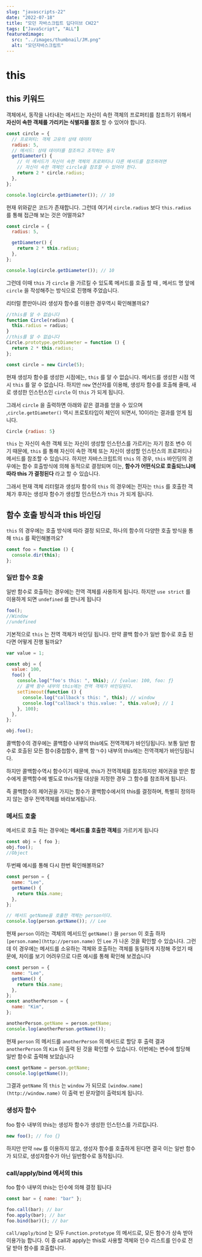 ```yaml
---
slug: "javascripts-22"
date: "2022-07-18"
title: "모던 자바스크립트 딥다이브 CH22"
tags: ["JavaScript", "ALL"]
featuredimage:
  src: "../images/thumbnail/JM.png"
  alt: "모던자바스크립트"
---
```


# this

## this 키워드

객체에서, 동작을 나타내는 메서드는 자신이 속한 객체의 프로퍼티를 참조하기 위해서 **자신이 속한 객체를 가리키는 식별자를 참조** 할 수 있어야 합니다.

```javaScript
const circle = {
  // 프로퍼티: 객체 고유의 상태 데이터
  radius: 5,
  // 메서드: 상태 데이터를 참조하고 조작하는 동작
  getDiameter() {
    // 이 메서드가 자신이 속한 객체의 프로퍼티나 다른 메서드를 참조하려면
    // 자신이 속한 객체인 circle을 참조할 수 있어야 한다.
    return 2 * circle.radius;
  },
};

console.log(circle.getDiameter()); // 10
```

현재 위와같은 코드가 존재합니다. 그런데 여기서 `circle.radius` 보다 `this.radius` 를 통해 접근해 보는 것은 어떨까요?

```javaScript
const circle = {
  radius: 5,

  getDiameter() {
    return 2 * this.radius;
  },
};

console.log(circle.getDiameter()); // 10
```

그런데 이때 `this` 가 `circle` 을 가르킬 수 있도록 메서드를 호출 할 때 , 메서드 명 앞에 `circle` 을 작성해주는 방식으로 진행해 주었습니다.

리터럴 뿐만아니라 생성자 함수를 이용한 경우역시 확인해볼까요?

```javaScript
//this를 알 수 없습니다
function Circle(radius) {
  this.radius = radius;
}
//this를 알 수 없습니다
Circle.prototype.getDiameter = function () {
  return 2 * this.radius;
};

const circle = new Circle(5);
```

현재 생성자 함수를 생성한 시점에는, `this` 를 알 수 없습니다. 메서드를 생성한 시점 역시 `this` 를 알 수 없습니다. 하지만 `new` 연산자를 이용해, 생성자 함수를 호출해 줄때, 새로 생성한 인스턴스인 `circle` 이 `this` 가 되게 됩니다.

그래서 `circle` 을 출력하면 아래와 같은 결과를 얻을 수 있으며 ,`circle.getDiameter()` 역시 프로토타입이 체인이 되면서, 10이라는 결과를 얻게 됩니다.

```javaScript
Circle {radius: 5}
```

`this` 는 자신이 속한 객체 또는 자신이 생성할 인스턴스를 가르키는 자기 참조 변수 이기 때문에, `this` 를 통해 자신이 속한 객체 또는 자신이 생성할 인스턴스의 프로퍼티나 메서드를 참조할 수 있습니다. 하지만 자바스크립트의 `this` 의 경우, `this` 바인딩의 경우에는 함수 호출방식에 의해 동적으로 결정되며 이는, **함수가 어떤식으로 호출되느냐에따라 this 가 결정된다** 라고 할 수 있습니다.

그래서 현재 객체 리터럴과 생성자 함수의 `this` 의 경우에는 전자는 `this` 를 호출한 객체가 후자는 생성자 함수가 생성할 인스턴스가 `this` 가 되게 됩니다.

## 함수 호출 방식과 this 바인딩

`this` 의 경우에는 호출 방식에 따라 결정 되므로, 하나의 함수의 다양한 호출 방식을 통해 `this` 를 확인해볼까요?

```javaScript
const foo = function () {
  console.dir(this);
};
```

### 일반 함수 호출

일반 함수로 호출하는 경우에는 전역 객체를 사용하게 됩니다. 하지만 `use strict` 를 이용하게 되면 `undefined` 를 만나게 됩니다

```javaScript
foo();
//Window
//undefined
```

기본적으로 `this` 는 전역 객체가 바인딩 됩니다. 만약 콜백 함수가 일반 함수로 호출 된다면 어떻게 진행 될까요?

```jsx
var value = 1;

const obj = {
  value: 100,
  foo() {
    console.log("foo's this: ", this); // {value: 100, foo: ƒ}
    // 콜백 함수 내부의 this에는 전역 객체가 바인딩된다.
    setTimeout(function () {
      console.log("callback's this: ", this); // window
      console.log("callback's this.value: ", this.value); // 1
    }, 100);
  },
};

obj.foo();
```

콜백함수의 경우에는 콜백함수 내부의 this에도 전역객체가 바인딩됩니다. 보통 일반 함수로 호출된 모든 함수(중첩함수, 콜백 함ㄱ수) 내부의 this에는 전역객체가 바인딩됩니다.

하지만 콜백함수역시 함수이기 때문에, this가 전역객체를 참조하지만 제어권을 받은 함수에게 콜백함수에 별도로 this가될 대상을 지정한 경우 그 함수를 참조하게 됩니다.

즉 콜백함수의 제어권을 가지는 함수가 콜백함수에서의 this를 결정하며, 특별히 정의하지 않는 경우 전역객체를 바라보게됩니다.

### 메서드 호출

메서드로 호출 하는 경우에는 **메서드를 호출한 객체**를 가르키게 됩니다

```jsx
const obj = { foo };
obj.foo();
//Object
```

두번째 예시를 통해 다시 한번 확인해볼까요?

```jsx
const person = {
  name: "Lee",
  getName() {
    return this.name;
  },
};

// 메서드 getName을 호출한 객체는 person이다.
console.log(person.getName()); // Lee
```

현재 `person` 이라는 객체의 메서드인 `getName()` 을 `person` 이 호출 하자 `[person.name](http://person.name)` 인 `Lee` 가 나온 것을 확인할 수 있습니다. 그런데 이 경우에는 메서드를 소유하는 객체와 호출하는 객체를 동일하게 지정해 주었기 때문에, 차이를 보기 어려우므로 다른 예시를 통해 확인해 보겠습니다

```jsx
const person = {
  name: "Lee",
  getName() {
    return this.name;
  },
};
const anotherPerson = {
  name: "Kim",
};

anotherPerson.getName = person.getName;
console.log(anotherPerson.getName());
```

현재 `person` 의 메서드를 `anotherPerson` 의 메서드로 할당 후 출력 결과 `anotherPerson` 의 `Kim` 이 출력 된 것을 확인할 수 있습니다. 이번에는 변수에 할당해 일반 함수로 출력해 보았습니다

```jsx
const getName = person.getName;
console.log(getName());
```

그결과 `getName` 의 `this` 는 `window` 가 되므로 `[window.name](http://window.name)` 이 출력 빈 문자열이 출력되게 됩니다.

### 생성자 함수

foo 함수 내부의 this는 생성자 함수가 생성한 인스턴스를 가르킵니다.

```jsx
new foo(); // foo {}
```

하지만 만약 `new` 를 이용하지 않고, 생성자 함수를 호출하게 된다면 결국 이는 일반 함수가 되므로, 생성자함수가 아닌 일반함수로 동작됩니다.

### call/apply/bind 에서의 this

foo 함수 내부의 this는 인수에 의해 결정 됩니다

```jsx
const bar = { name: "bar" };

foo.call(bar); // bar
foo.apply(bar); // bar
foo.bind(bar)(); // bar
```

`call/apply/bind` 는 모두 `Function.prototype` 의 메서드로, 모든 함수가 상속 받아 이용가능 합니다. 이 중 call과 apply는 this로 사용할 객체와 인수 리스트를 인수로 전달 받아 함수를 호출합니다.

